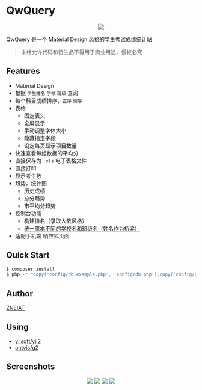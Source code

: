 QwQuery
============================

<p align="center"><img src="https://raw.githubusercontent.com/Zneiat/QwQuery/master/doc/screenshot/bootstrap.png"></p>

QwQuery 是一个 Material Design 风格的学生考试成绩统计站

> 未经允许代码和衍生品不得用于商业用途，侵权必究

Features
------------
- Material Design
- 根据 `学生姓名` `学校` `班级` 查询
- 每个科目成绩排序，`正序` `倒序`
- 表格
    - 固定表头
    - 全屏显示
    - 手动调整字体大小
    - 隐藏指定字段
    - 设定每页显示项目数量
- 快速查看每组数据的平均分
- 直接保存为 `.xls` 电子表格文件
- 直接打印
- 显示考生数
- 趋势，统计图
    - 历史成绩
    - 总分趋势
    - 市平均分趋势
- 控制台功能
    - 构建排名（录取人数风格）
    - [统一原本不同的学校名和班级名（姓名作为桥梁）](https://github.com/Zneiat/QwQuery/blob/master/doc/%E4%B8%A4%E5%A0%86%E6%95%B0%E6%8D%AE%E7%BB%9F%E4%B8%80%E5%8E%9F%E6%9C%AC%E4%B8%8D%E5%90%8C%E7%9A%84%E5%AD%A6%E6%A0%A1%E5%90%8D%E5%92%8C%E7%8F%AD%E7%BA%A7%E5%90%8D%E7%9A%84%E6%96%B9%E6%B3%95.md)
- 适配手机端 响应式页面

Quick Start
------------

```sh
$ composer install
$ php -r "copy('config/db.example.php', 'config/db.php');copy('config/params.example.php', 'config/params.php');"
```

Author
------------
[ZNEIAT](http://www.qwqaq.com)

Using
------------
- [yiisoft/yii2](https://github.com/yiisoft/yii2)
- [antvis/g2](https://github.com/antvis/g2)

Screenshots
------------

<p align="center">
<img src="https://raw.githubusercontent.com/Zneiat/QwQuery/master/doc/screenshot/home.png">
<img src="https://raw.githubusercontent.com/Zneiat/QwQuery/master/doc/screenshot/charts.png">
<img src="https://raw.githubusercontent.com/Zneiat/QwQuery/master/doc/screenshot/full-screen.png">
<img src="https://raw.githubusercontent.com/Zneiat/QwQuery/master/doc/screenshot/phone.png">
</p>
